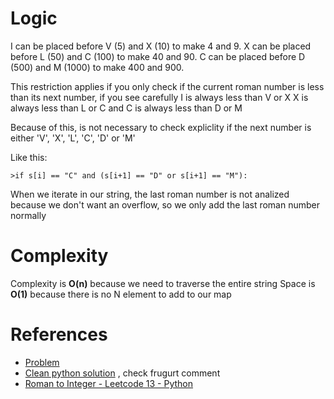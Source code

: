 # Logic

I can be placed before V (5) and X (10) to make 4 and 9. 
X can be placed before L (50) and C (100) to make 40 and 90. 
C can be placed before D (500) and M (1000) to make 400 and 900.

This restriction applies if you only check if the current roman number is
less than its next number, if you see carefully I is always less than V or X
X is always less than L or C and C is always less than D or M

Because of this, is not necessary to check expliclity if the next number is either
'V', 'X', 'L', 'C', 'D' or 'M'

Like this:
```
>if s[i] == "C" and (s[i+1] == "D" or s[i+1] == "M"):
```

When we iterate in our string, the last roman number is not analized because we don't
want an overflow, so we only add the last roman number normally

# Complexity
Complexity is **O(n)** because we need to traverse the entire string
Space is **O(1)** because there is no N element to add to our map

# References

- [Problem](https://leetcode.com/problems/roman-to-integer/description/)
- [Clean python solution](https://leetcode.com/problems/roman-to-integer/solutions/264743/clean-python-beats-99-78/) , check frugurt comment
- [Roman to Integer - Leetcode 13 - Python](https://www.youtube.com/watch?v=3jdxYj3DD98)
